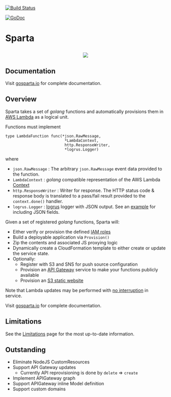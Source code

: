 [![Build Status](https://travis-ci.org/mweagle/Sparta.svg?branch=master)](https://travis-ci.org/mweagle/Sparta)

[![GoDoc](https://godoc.org/github.com/mweagle/Sparta?status.svg)](https://godoc.org/github.com/mweagle/Sparta)

# Sparta <p align="center">

<div align="center"><img src="https://raw.githubusercontent.com/mweagle/Sparta/master/site/SpartaLogoLarge.png" />
</div>

## Documentation

Visit [gosparta.io](http://gosparta.io) for complete documentation.

## Overview

Sparta takes a set of _golang_ functions and automatically provisions them in
[AWS Lambda](https://aws.amazon.com/lambda/) as a logical unit.

Functions must implement

    type LambdaFunction func(*json.RawMessage,
                              *LambdaContext,
                              http.ResponseWriter,
                              *logrus.Logger)

where

  * `json.RawMessage` :  The arbitrary `json.RawMessage` event data provided to the function.
  * `LambdaContext` : _golang_ compatible representation of the AWS Lambda [Context](http://docs.aws.amazon.com/lambda/latest/dg/nodejs-prog-model-context.html)
  * `http.ResponseWriter` : Writer for response. The HTTP status code & response body is translated to a pass/fail result provided to the `context.done()` handler.
  * `logrus.Logger` : [logrus](https://github.com/Sirupsen/logrus) logger with JSON output. See an [example](https://github.com/Sirupsen/logrus#example) for including JSON fields.

Given a set of registered _golang_ functions, Sparta will:

  * Either verify or provision the defined [IAM roles](http://docs.aws.amazon.com/lambda/latest/dg/intro-permission-model.html)
  * Build a deployable application via `Provision()`
  * Zip the contents and associated JS proxying logic
  * Dynamically create a CloudFormation template to either create or update the service state.
  * Optionally:
    * Register with S3 and SNS for push source configuration
    * Provision an [API Gateway](https://aws.amazon.com/api-gateway/) service to make your functions publicly available
    * Provision an [S3 static website](http://docs.aws.amazon.com/AmazonS3/latest/dev/WebsiteHosting.html)  

Note that Lambda updates may be performed with [no interruption](http://docs.aws.amazon.com/AWSCloudFormation/latest/UserGuide/aws-resource-lambda-function.html)
in service.

Visit [gosparta.io](http://gosparta.io) for complete documentation.

## Limitations

See the [Limitations](http://gosparta.io/docs/limitations/) page for the most up-to-date information.

## Outstanding
  - Eliminate NodeJS CustomResources
  - Support API Gateway updates
    - Currently API reprovisioning is done by `delete` => `create`
  - Implement APIGateway graph
  - Support APIGateway inline Model definition
  - Support custom domains
